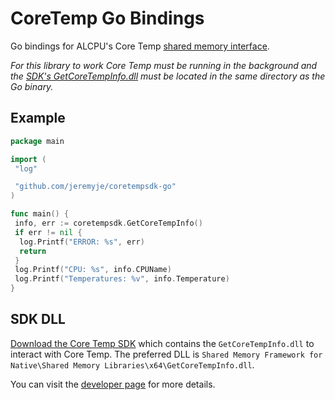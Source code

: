 # CoreTemp Go Bindings

Go bindings for ALCPU's Core Temp [shared memory interface](https://www.alcpu.com/CoreTemp/developers.html).

_For this library to work Core Temp must be running in the background and the [SDK's GetCoreTempInfo.dll](https://www.alcpu.com/CoreTemp/main_data/CoreTempSDK.zip) must be located in the same directory as the Go binary._

## Example

```go
package main

import (
 "log"

 "github.com/jeremyje/coretempsdk-go"
)

func main() {
 info, err := coretempsdk.GetCoreTempInfo()
 if err != nil {
  log.Printf("ERROR: %s", err)
  return
 }
 log.Printf("CPU: %s", info.CPUName)
 log.Printf("Temperatures: %v", info.Temperature)
}
```

## SDK DLL

[Download the Core Temp SDK](https://www.alcpu.com/CoreTemp/main_data/CoreTempSDK.zip) which contains the `GetCoreTempInfo.dll` to interact with Core Temp.
The preferred DLL is `Shared Memory Framework for Native\Shared Memory Libraries\x64\GetCoreTempInfo.dll`.

You can visit the [developer page](https://www.alcpu.com/CoreTemp/developers.html) for more details.
